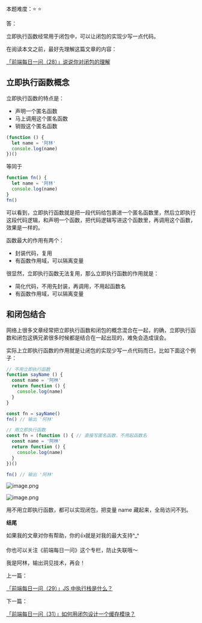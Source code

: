 本题难度：⭐ ⭐ 

答：

立即执行函数经常用于闭包中，可以让闭包的实现少写一点代码。

在阅读本文之前，最好先理解这篇文章的内容：


[「前端每日一问（28）」说说你对闭包的理解](https://github.com/wlllyfor/question-everyday/blob/main/Blog/28.%E8%AF%B4%E8%AF%B4%E4%BD%A0%E5%AF%B9%E9%97%AD%E5%8C%85%E7%9A%84%E7%90%86%E8%A7%A3.md)

## 立即执行函数概念

立即执行函数的特点是：

- 声明一个匿名函数
- 马上调用这个匿名函数
- 销毁这个匿名函数

```js
(function () {
  let name = '阿林'
  console.log(name)
})()
```
等同于
```js
function fn() {
  let name = '阿林'
  console.log(name)
}
fn()
```
可以看到，立即执行函数就是把一段代码给包裹进一个匿名函数里，然后立即执行这段代码逻辑，和声明一个函数，把代码逻辑写进这个函数里，再调用这个函数，效果是一样的。

函数最大的作用有两个：

- 封装代码，复用
- 有函数作用域，可以隔离变量

很显然，立即执行函数无法复用，那么立即执行函数的作用就是：

- 简化代码，不用先封装，再调用，不用起函数名
- 有函数作用域，可以隔离变量

## 和闭包结合

网络上很多文章经常把立即执行函数和闭包的概念混合在一起，的确，立即执行函数和闭包这俩兄弟很多时候都是结合在一起出现的，难免会造成误会。

实际上立即执行函数的作用就是让闭包的实现少写一点代码而已，比如下面这个例子：

```js
// 不用立即执行函数
function sayName () {
  const name = '阿林'
  return function () {
    console.log(name)
  }
}

const fn = sayName()
fn() // 输出 '阿林'
```
```js
// 用立即执行函数
const fn = (function () { // 直接写匿名函数，不用起函数名
  const name = '阿林'
  return function () {
    console.log(name)
  }
})()

fn() // 输出 '阿林'
```

![image.png](https://p1-juejin.byteimg.com/tos-cn-i-k3u1fbpfcp/ef80dea796c44c3eb7bd7ccb0237bd8c~tplv-k3u1fbpfcp-watermark.image?)


![image.png](https://p9-juejin.byteimg.com/tos-cn-i-k3u1fbpfcp/d9eb6a06e43342cea894f212239c57db~tplv-k3u1fbpfcp-watermark.image?)

用不用立即执行函数，都可以实现闭包，把变量 name 藏起来，全局访问不到。

**结尾**

如果我的文章对你有帮助，你的👍就是对我的最大支持^_^

你也可以关注《前端每日一问》这个专栏，防止失联哦～

我是阿林，输出洞见技术，再会！

上一篇：

[「前端每日一问（29）」JS 中执行栈是什么？](https://github.com/wlllyfor/question-everyday/blob/main/Blog/29.JS%20%E4%B8%AD%E6%89%A7%E8%A1%8C%E6%A0%88%E6%98%AF%E4%BB%80%E4%B9%88%EF%BC%9F.md)

下一篇：

[「前端每日一问（31）」如何用闭包设计一个缓存模块？](https://github.com/wlllyfor/question-everyday/blob/main/Blog/31.%E5%A6%82%E4%BD%95%E7%94%A8%E9%97%AD%E5%8C%85%E8%AE%BE%E8%AE%A1%E4%B8%80%E4%B8%AA%E7%BC%93%E5%AD%98%E6%A8%A1%E5%9D%97%EF%BC%9F.md)
